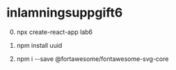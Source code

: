 # inlamningsuppgift6

0. npx create-react-app lab6


1. npm install uuid

2. npm i --save @fortawesome/fontawesome-svg-core